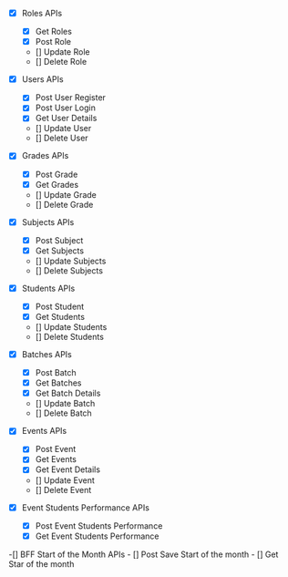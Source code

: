 - [x] Roles APIs
    - [x] Get Roles
    - [x] Post Role
    - [] Update Role
    - [] Delete Role

- [x] Users APIs
    - [x] Post User Register
    - [x] Post User Login
    - [x] Get User Details
    - [] Update User
    - [] Delete User

- [x] Grades APIs
    - [x] Post Grade
    - [x] Get Grades
    - [] Update Grade
    - [] Delete Grade

- [x] Subjects APIs
    - [x] Post Subject
    - [x] Get Subjects
    - [] Update Subjects
    - [] Delete Subjects

- [x] Students APIs
    - [x] Post Student
    - [x] Get Students
    - [] Update Students
    - [] Delete Students

- [x] Batches APIs
    - [x] Post Batch
    - [x] Get Batches
    - [x] Get Batch Details
    - [] Update Batch
    - [] Delete Batch

- [x] Events APIs
    - [x] Post Event
    - [x] Get Events
    - [x] Get Event Details
    - [] Update Event
    - [] Delete Event

- [x] Event Students Performance APIs
    - [x] Post Event Students Performance
    - [x] Get Event Students Performance

-[] BFF Start of the Month APIs
    - [] Post Save Start of the month
    - [] Get Star of the month